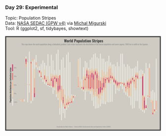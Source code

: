 ### Day 29: Experimental
Topic: Population Stripes
<br>
Data: [NASA SEDAC (GPW v4)](https://beta.sedac.ciesin.columbia.edu/data/collection/gpw-v4) via [Michal Migurski](https://github.com/openaddresses/population)
<br>
Tool: R (ggplot2, sf, tidybayes, showtext)
<br><br>
![./contributions/Day29_Experimental/Experimental_PopIntervals.png](https://raw.githubusercontent.com/Z3tt/30DayMapChallenge/master/contributions/Day29_Experimental/Experimental_PopIntervals.png)
